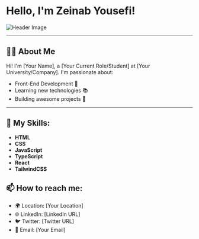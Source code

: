 # Hello, I'm Zeinab Yousefi!

![Header Image](![download](https://github.com/user-attachments/assets/6e8b5446-d13e-46b0-8bbe-243e9db10ec8)
)

---

## 👨‍💻 About Me
Hi! I'm [Your Name], a [Your Current Role/Student] at [Your University/Company]. I'm passionate about:

- Front-End Development 🌟
- Learning new technologies 📚
- Building awesome projects 🚀

---

## 🌱 My Skills:

- **HTML**
- **CSS**
- **JavaScript**
- **TypeScript**
- **React**
- **TailwindCSS**


## 📫 How to reach me:

- 🌍 Location: [Your Location]
- 🌐 LinkedIn: [LinkedIn URL]
- 🐦 Twitter: [Twitter URL]
- 📧 Email: [Your Email]

